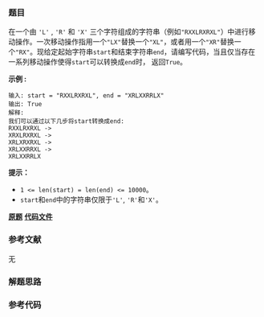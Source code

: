 ### 题目
在一个由 `'L'` , `'R'` 和 `'X'`
三个字符组成的字符串（例如`"RXXLRXRXL"`）中进行移动操作。一次移动操作指用一个`"LX"`替换一个`"XL"`，或者用一个`"XR"`替换一个`"RX"`。现给定起始字符串`start`和结束字符串`end`，请编写代码，当且仅当存在一系列移动操作使得`start`可以转换成`end`时，
返回`True`。



**示例 :**

    
    
    输入: start = "RXXLRXRXL", end = "XRLXXRRLX"
    输出: True
    解释:
    我们可以通过以下几步将start转换成end:
    RXXLRXRXL ->
    XRXLRXRXL ->
    XRLXRXRXL ->
    XRLXXRRXL ->
    XRLXXRRLX
    



**提示：**

  * `1 <= len(start) = len(end) <= 10000`。
  * `start`和`end`中的字符串仅限于`'L'`, `'R'`和`'X'`。

 **[原题](https://leetcode-cn.com/problems/swap-adjacent-in-lr-string/)**    **[代码文件]()**


### 参考文献
无

### 解题思路




### 参考代码

```go


```




